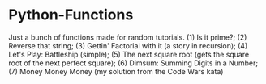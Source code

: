 # Python-Functions
Just a bunch of functions made for random tutorials.
(1) Is it prime?;
(2) Reverse that string;
(3) Gettin' Factorial with it (a story in recursion);
(4) Let's Play: Battleship (simple);
(5) The next square root (gets the square root of the next perfect square);
(6) Dimsum: Summing Digits in a Number;
(7) Money Money Money (my solution from the Code Wars kata)
